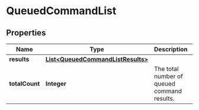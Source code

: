 # QueuedCommandList

## Properties
Name | Type | Description | Notes
------------ | ------------- | ------------- | -------------
**results** | [**List&lt;QueuedCommandListResults&gt;**](QueuedCommandListResults.md) |  |  [optional]
**totalCount** | **Integer** | The total number of queued command results. |  [optional]
